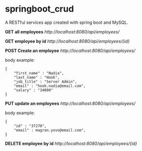 # springboot_crud
A RESTful services app created with spring boot and MySQL.

**GET all employees**
*http://localhost:8080/api/employees/*

**GET employee by id**
*http://localhost:8080/api/employees/{id}*

**POST Create an employee**
*http://localhost:8080/api/employees/*

body example: 
```
{
	"first_name" : "Nadia",
	"last_name" : "Hook",
	"job_title" : "Server Admin",
	"email" : "hook.nadia@email.com",
	"salary" : "34000"
}
```

**PUT update an employees**
*http://localhost:8080/api/employees/*

body example: 
```
{
	"id" : "37270",
	"email" : magran.yovo@email.com",
}
```

**DELETE employee by id**
*http://localhost:8080/api/employees/{id}*
